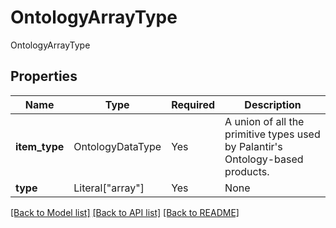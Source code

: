 # OntologyArrayType

OntologyArrayType

## Properties
| Name | Type | Required | Description |
| ------------ | ------------- | ------------- | ------------- |
**item_type** | OntologyDataType | Yes | A union of all the primitive types used by Palantir's Ontology-based products.  |
**type** | Literal["array"] | Yes | None |


[[Back to Model list]](../../README.md#documentation-for-models) [[Back to API list]](../../README.md#documentation-for-api-endpoints) [[Back to README]](../../README.md)
